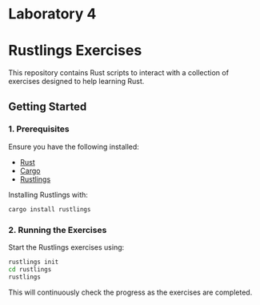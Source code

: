 # Laboratory 4
# Rustlings Exercises

This repository contains Rust scripts to interact with a collection of exercises designed to help learning Rust.

## Getting Started

### 1. Prerequisites
Ensure you have the following installed:
- [Rust](https://www.rust-lang.org/tools/install)
- [Cargo](https://doc.rust-lang.org/cargo/getting-started/installation.html)
- [Rustlings](https://github.com/rust-lang/rustlings)

Installing Rustlings with:
```bash
cargo install rustlings
```

### 2. Running the Exercises
Start the Rustlings exercises using:
```bash
rustlings init
cd rustlings
rustlings
```
This will continuously check the progress as the exercises are completed.



